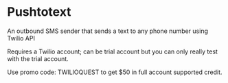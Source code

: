 # Pushtotext
An outbound SMS sender that sends a text to any phone number using Twilio API

Requires a Twilio account; can be trial account but you can only really test with the trial account.

Use promo code: TWILIOQUEST to get $50 in full account supported credit.







